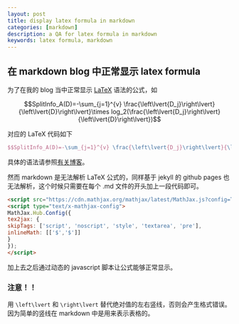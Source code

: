 ```yaml
---
layout: post
title: display latex formula in markdown 
categories: [markdown]
description: a QA for latex formula in markdown
keywords: latex formula, markdown
---
```




<script src="https://cdn.mathjax.org/mathjax/latest/MathJax.js?config=TeX-AMS-MML_HTMLorMML" type="text/javascript"></script>
<script type="text/x-mathjax-config">
MathJax.Hub.Config({
tex2jax: {
skipTags: ['script', 'noscript', 'style', 'textarea', 'pre'],
inlineMath: [['$','$']]
}
});
</script>



## 在 markdown blog 中正常显示 latex formula

为了在我的 blog 当中正常显示 [LaTeX](https://www.latex-project.org/) 语法的公式，如

$$SplitInfo_A(D)=-\sum_{j=1}^{v} \frac{\left\lvert{D_j}\right\lvert}{\left\lvert{D}\right\lvert}\times log_2(\frac{\left\lvert{D_j}\right\lvert}{\left\lvert{D}\right\lvert})$$

对应的 LaTeX 代码如下

```latex
$$SplitInfo_A(D)=-\sum_{j=1}^{v} \frac{\left\lvert{D_j}\right\lvert}{\left\lvert{D}\right\lvert}\times log_2(\frac{\left\lvert{D_j}\right\lvert}{\left\lvert{D}\right\lvert})$$
```

具体的语法请参照[有关博客](https://www.jianshu.com/p/97ec8a3739f6)。

然而 markdown 是无法解析 LaTeX 公式的，同样基于 jekyll 的 github pages 也无法解析，这个时候只需要在每个 .md 文件的开头加上一段代码即可。

```html
<script src="https://cdn.mathjax.org/mathjax/latest/MathJax.js?config=TeX-AMS-MML_HTMLorMML" type="text/javascript"></script>
<script type="text/x-mathjax-config">
MathJax.Hub.Config({
tex2jax: {
skipTags: ['script', 'noscript', 'style', 'textarea', 'pre'],
inlineMath: [['$','$']]
}
});
</script>
```

加上去之后通过动态的 javascript 脚本让公式能够正常显示。

### 注意！！

用 `\left\lvert` 和 `\right\lvert` 替代绝对值的左右竖线，否则会产生格式错误。因为简单的竖线在 markdown 中是用来表示表格的。